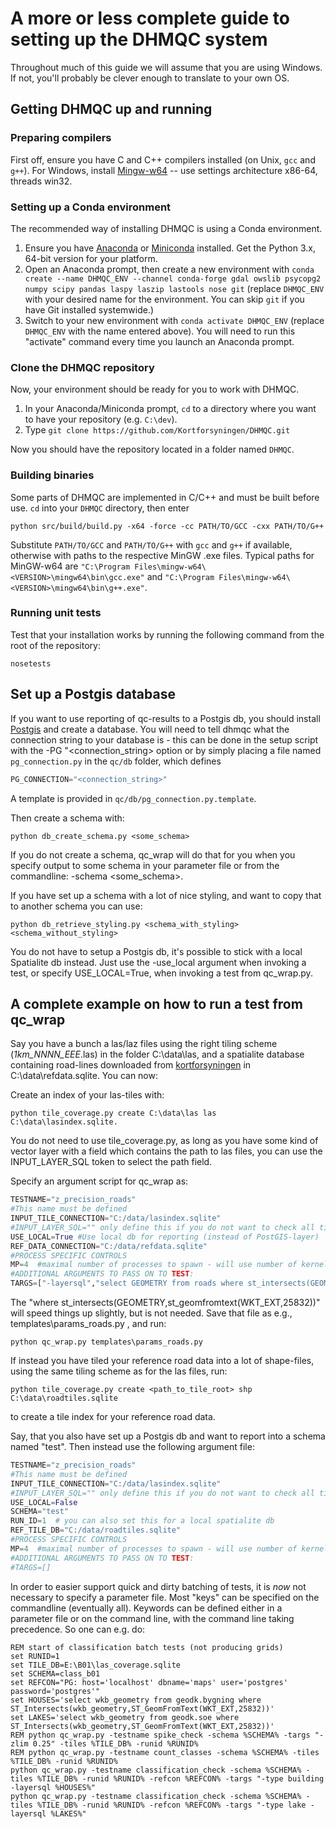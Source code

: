 # A more or less complete guide to setting up the DHMQC system #

Throughout much of this guide we will assume that you are using Windows. If not, you'll probably be clever enough to translate to your own OS.

## Getting DHMQC up and running ##
### Preparing compilers ###
First off, ensure you have C and C++ compilers installed (on Unix, `gcc` and `g++`). For Windows, install [Mingw-w64](http://mingw-w64.org/doku.php/download) -- use settings architecture x86-64, threads win32.

### Setting up a Conda environment ###
The recommended way of installing DHMQC is using a Conda environment.
1. Ensure you have [Anaconda](https://www.anaconda.com/distribution/) or [Miniconda](https://docs.conda.io/en/latest/miniconda.html) installed. Get the Python 3.x, 64-bit version for your platform.
2. Open an Anaconda prompt, then create a new environment with `conda create --name DHMQC_ENV --channel conda-forge gdal owslib psycopg2 numpy scipy pandas laspy laszip lastools nose git` (replace `DHMQC_ENV` with your desired name for the environment. You can skip `git` if you have Git installed systemwide.)
3. Switch to your new environment with `conda activate DHMQC_ENV` (replace `DHMQC_ENV` with the name entered above). You will need to run this "activate" command every time you launch an Anaconda prompt.

### Clone the DHMQC repository ###
Now, your environment should be ready for you to work with DHMQC.
1. In your Anaconda/Miniconda prompt, `cd` to a directory where you want to have your repository (e.g. `C:\dev`).
2. Type `git clone https://github.com/Kortforsyningen/DHMQC.git`

Now you should have the repository located in a folder named `DHMQC`.

### Building binaries ###
Some parts of DHMQC are implemented in C/C++ and must be built before use. `cd` into your `DHMQC` directory, then enter
```dos
python src/build/build.py -x64 -force -cc PATH/TO/GCC -cxx PATH/TO/G++
```
Substitute `PATH/TO/GCC` and `PATH/TO/G++` with `gcc` and `g++` if available, otherwise with paths to the respective MinGW .exe files. Typical paths for MinGW-w64 are `"C:\Program Files\mingw-w64\<VERSION>\mingw64\bin\gcc.exe"` and `"C:\Program Files\mingw-w64\<VERSION>\mingw64\bin\g++.exe"`.

### Running unit tests ###
Test that your installation works by running the following command from the root of the repository:

```dos
nosetests
```


## Set up a Postgis database ##


If you want to use reporting of qc-results to a Postgis db, you should install [Postgis](http://postgis.net/install/) and create a database. You will need to tell dhmqc what the connection string to your database is - this can be done in the setup script with the -PG "<connection_string> option or by simply placing a file named `pg_connection.py` in the `qc/db` folder, which defines 


```python
PG_CONNECTION="<connection_string>"
```

A template is provided in `qc/db/pg_connection.py.template`.

Then create a schema with:


```dos
python db_create_schema.py <some_schema>
```
If you do not create a schema, qc_wrap will do that for you when you specify output to some schema in your parameter file or from the commandline: -schema <some_schema>.

If you have set up a schema with a lot of nice styling, and want to copy that to another schema you can use:


```dos
python db_retrieve_styling.py <schema_with_styling> <schema_without_styling>
```

You do not have to setup a Postgis db, it's possible to stick with a local Spatialite db instead. Just use the -use_local argument when invoking a test, or specify USE_LOCAL=True, when invoking a test from qc_wrap.py.

## A complete example on how to run a test from qc_wrap ##

Say you have a bunch a las/laz files using the right tiling scheme (<prefix>_1km_NNNN_EEE_<postfix>.las) in the folder C:\data\las, and a spatialite database containing road-lines downloaded from [kortforsyningen](http://download.kortforsyningen.dk) in C:\data\refdata.sqlite. You can now:

Create an index of your las-tiles with: 

```dos
python tile_coverage.py create C:\data\las las C:\data\lasindex.sqlite.
```
You do not need to use tile_coverage.py, as long as you have some kind of vector layer with a field which contains the path to las files, you can use the INPUT_LAYER_SQL token to select the path field.

Specify an argument script for qc_wrap as:


```python
TESTNAME="z_precision_roads" 
#This name must be defined
INPUT_TILE_CONNECTION="C:/data/lasindex.sqlite"
#INPUT_LAYER_SQL="" only define this if you do not want to check all tiles.
USE_LOCAL=True #Use local db for reporting (instead of PostGIS-layer) 
REF_DATA_CONNECTION="C:/data/refdata.sqlite"
#PROCESS SPECIFIC CONTROLS
MP=4  #maximal number of processes to spawn - will use number of kernels if not specified.
#ADDITIONAL ARGUMENTS TO PASS ON TO TEST:
TARGS=["-layersql","select GEOMETRY from roads where st_intersects(GEOMETRY,st_geomfromtext(WKT_EXT,25832))"] 
```
The  "where st_intersects(GEOMETRY,st_geomfromtext(WKT_EXT,25832))" will speed things up slightly, but is not needed. Save that file as e.g., templates\params_roads.py , and run:


```dos
python qc_wrap.py templates\params_roads.py
```

If instead you have tiled your reference road data into a lot of shape-files, using the same tiling scheme as for the las files, run:


```dos
python tile_coverage.py create <path_to_tile_root> shp C:\data\roadtiles.sqlite
```
to create a tile index for your reference road data.

Say, that you also have set up a Postgis db and want to report into a schema named "test". Then instead use the following argument file:

```python
TESTNAME="z_precision_roads" 
#This name must be defined
INPUT_TILE_CONNECTION="C:/data/lasindex.sqlite"
#INPUT_LAYER_SQL="" only define this if you do not want to check all tiles or your tile layer is not created with tile_coverage.py
USE_LOCAL=False
SCHEMA="test"
RUN_ID=1  # you can also set this for a local spatialite db
REF_TILE_DB="C:/data/roadtiles.sqlite"
#PROCESS SPECIFIC CONTROLS
MP=4  #maximal number of processes to spawn - will use number of kernels if not specified.
#ADDITIONAL ARGUMENTS TO PASS ON TO TEST:
#TARGS=[]

```

In order to easier support quick and dirty batching of tests, it is *now* not necessary to specify a parameter file. Most "keys" can be specified on the commandline (eventually all). Keywords can be defined either in a parameter file or on the command line, with the command line taking precedence.  So one can e.g. do:


```dos
REM start of classification batch tests (not producing grids)
set RUNID=1
set TILE_DB=E:\B01\las_coverage.sqlite
set SCHEMA=class_b01
set REFCON="PG: host='localhost' dbname='maps' user='postgres' password='postgres'"
set HOUSES='select wkb_geometry from geodk.bygning where ST_Intersects(wkb_geometry,ST_GeomFromText(WKT_EXT,25832))'
set LAKES='select wkb_geometry from geodk.soe where ST_Intersects(wkb_geometry,ST_GeomFromText(WKT_EXT,25832))'
REM python qc_wrap.py -testname spike_check -schema %SCHEMA% -targs "-zlim 0.25" -tiles %TILE_DB% -runid %RUNID%
REM python qc_wrap.py -testname count_classes -schema %SCHEMA% -tiles %TILE_DB% -runid %RUNID%
python qc_wrap.py -testname classification_check -schema %SCHEMA% -tiles %TILE_DB% -runid %RUNID% -refcon %REFCON% -targs "-type building -layersql %HOUSES%"
python qc_wrap.py -testname classification_check -schema %SCHEMA% -tiles %TILE_DB% -runid %RUNID% -refcon %REFCON% -targs "-type lake -layersql %LAKES%"

```

